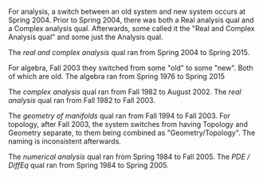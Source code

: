 
For analysis, a switch between an old system and new system occurs at Spring 2004.
Prior to Spring 2004, there was both a Real analysis qual and a Complex analysis qual.
Afterwards, some called it the "Real and Complex Analysis qual" and some just the Analysis qual.

The _real and complex analysis_ qual ran from Spring 2004 to Spring 2015.

For algebra, Fall 2003 they switched from some "old" to some "new". Both of which are old.
The algebra ran from Spring 1976 to Spring 2015

The _complex analysis_ qual ran from Fall 1982 to August 2002.
The _real analysis_ qual ran from Fall 1982 to Fall 2003.

The _geometry of manifolds_ qual ran from Fall 1994 to Fall 2003.
For topology, after Fall 2003, the system switches from having Topology and Geometry separate, to them being combined as "Geometry/Topology". The naming is inconsistent afterwards.

The _numerical analysis_ qual ran from Spring 1984 to Fall 2005.
The _PDE / DiffEq_ qual ran from Spring 1984 to Spring 2005.